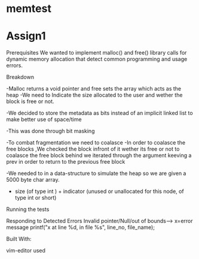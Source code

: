 # memtest
# Assign1


Prerequisites
We wanted to  implement malloc() and free() library calls for dynamic memory allocation that detect common programming and usage errors.

Breakdown

-Malloc returns a void pointer and free sets the array which  acts as the heap
-We need to Indicate the size allocated to the user and wether the block is free or not.

-We decided to store the metadata as bits instead of  an implicit linked list to make better use of space/time

-This was done through bit masking

-To combat fragmentation we need to coalasce
-In order to coalasce the free blocks ,We checked the block infront of it wether its free or not
to coalasce the free block behind we iterated through the argument keeving a prev in order to return to the previous free block

-We needed to in a data-structure to simulate the heap so we are given a 5000 byte char array.

- size (of type int ) + indicator (unused or unallocated for this node, of type int or short)


Running the tests




Responding to Detected Errors
Invalid pointer/Null/out of bounds-->
x=error message
printf("x at line %d, in file %s", line_no, file_name);
 
Built With:

vim-editor used
